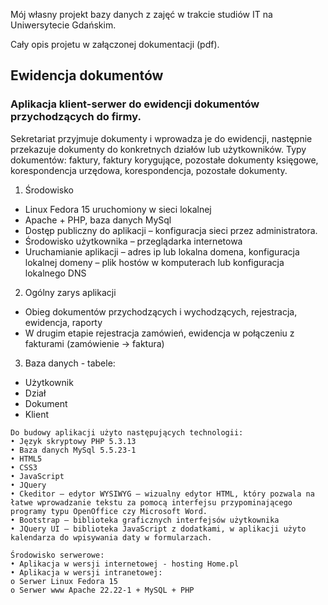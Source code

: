 Mój własny projekt bazy danych z zajęć w trakcie studiów IT na Uniwersytecie Gdańskim.

Cały opis projetu w załączonej dokumentacji (pdf).

## Ewidencja dokumentów

### Aplikacja klient-serwer do ewidencji dokumentów przychodzących do firmy.

Sekretariat przyjmuje dokumenty i wprowadza je do ewidencji, następnie przekazuje dokumenty do konkretnych działów lub użytkowników. Typy dokumentów: faktury, faktury korygujące, pozostałe dokumenty księgowe, korespondencja urzędowa, korespondencja, pozostałe dokumenty.

1. Środowisko
* Linux Fedora 15 uruchomiony w sieci lokalnej
* Apache + PHP, baza danych MySql
* Dostęp publiczny do aplikacji – konfiguracja sieci przez administratora.
* Środowisko użytkownika – przeglądarka internetowa
* Uruchamianie aplikacji – adres ip lub lokalna domena, konfiguracja lokalnej domeny – plik hostów w komputerach lub konfiguracja lokalnego DNS

2. Ogólny zarys aplikacji
* Obieg dokumentów przychodzących i wychodzących, rejestracja, ewidencja, raporty
* W drugim etapie rejestracja zamówień, ewidencja w połączeniu z fakturami (zamówienie -> faktura)

3. Baza danych - tabele:
* Użytkownik
* Dział
* Dokument
* Klient

```
Do budowy aplikacji użyto następujących technologii:
• Język skryptowy PHP 5.3.13
• Baza danych MySql 5.5.23-1
• HTML5
• CSS3
• JavaScript
• JQuery
• Ckeditor – edytor WYSIWYG – wizualny edytor HTML, który pozwala na łatwe wprowadzanie tekstu za pomocą interfejsu przypominającego programy typu OpenOffice czy Microsoft Word.
• Bootstrap – biblioteka graficznych interfejsów użytkownika
• JQuery UI – biblioteka JavaScript z dodatkami, w aplikacji użyto kalendarza do wpisywania daty w formularzach.

Środowisko serwerowe:
• Aplikacja w wersji internetowej - hosting Home.pl
• Aplikacja w wersji intranetowej:
o Serwer Linux Fedora 15
o Serwer www Apache 22.22-1 + MySQL + PHP
```
